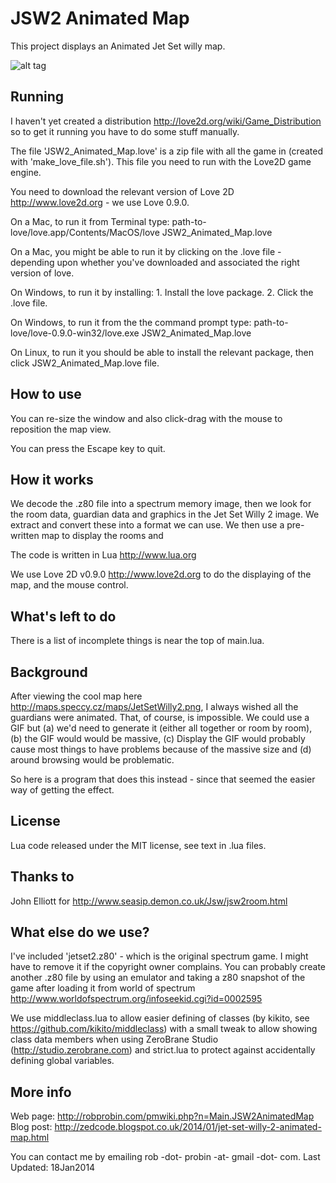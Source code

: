 JSW2 Animated Map
=================

This project displays an Animated Jet Set willy map.

![alt tag](http://robprobin.com/uploads/Main/JSW2Anim.png)

Running
-------
I haven't yet created a distribution http://love2d.org/wiki/Game_Distribution so 
to get it running you have to do some stuff manually. 

The file 'JSW2_Animated_Map.love' is a zip file with all the game in (created with 
'make_love_file.sh').  This file you need to run with the Love2D game engine.

You need to download the relevant version of Love 2D http://www.love2d.org - we use 
Love 0.9.0. 

On a Mac, to run it from Terminal type:
    path-to-love/love.app/Contents/MacOS/love JSW2_Animated_Map.love 

On a Mac, you might be able to run it by clicking on the .love file - depending upon 
whether you've downloaded and associated the right version of love.

On Windows, to run it by installing:
    1. Install the love package.
    2. Click the .love file.

On Windows, to run it from the the command prompt type: 
    path-to-love/love-0.9.0-win32/love.exe JSW2_Animated_Map.love 

On Linux, to run it you should be able to install the relevant package, then click 
JSW2_Animated_Map.love file.


How to use
----------
You can re-size the window and also click-drag with the mouse to reposition the map 
view.

You can press the Escape key to quit. 


How it works
------------
We decode the .z80 file into a spectrum memory image, then we look for the room data, 
guardian data and graphics in the Jet Set Willy 2 image. We extract and convert these
into a format we can use. We then use a pre-written map to display the rooms and 

The code is written in Lua http://www.lua.org

We use Love 2D v0.9.0 http://www.love2d.org to do the displaying of the map, and the 
mouse control.


What's left to do
-----------------
There is a list of incomplete things is near the top of main.lua.


Background
----------
After viewing the cool map here http://maps.speccy.cz/maps/JetSetWilly2.png, I always 
wished all the guardians were animated. That, of course, is impossible. We could use 
a GIF but (a) we'd need to generate it (either all together or room by room), 
(b) the GIF would would be massive, (c) Display the GIF would probably cause most
things to have problems because of the massive size and (d) around browsing would be 
problematic.

So here is a program that does this instead - since that seemed the easier way of 
getting the effect.


License
-------
Lua code released under the MIT license, see text in .lua files.


Thanks to
---------
John Elliott for http://www.seasip.demon.co.uk/Jsw/jsw2room.html


What else do we use?
--------------------
I've included 'jetset2.z80' - which is the original spectrum game. I might have to 
remove it if the copyright owner complains. You can probably create another .z80 file
by using an emulator and taking a z80 snapshot of the game after loading it from 
world of spectrum http://www.worldofspectrum.org/infoseekid.cgi?id=0002595

We use middleclass.lua to allow easier defining of classes (by kikito, see 
https://github.com/kikito/middleclass) with a small tweak to allow showing class
data members when using ZeroBrane Studio (http://studio.zerobrane.com) and 
strict.lua to protect against accidentally defining global variables.

More info
---------
Web page: http://robprobin.com/pmwiki.php?n=Main.JSW2AnimatedMap
Blog post: http://zedcode.blogspot.co.uk/2014/01/jet-set-willy-2-animated-map.html


You can contact me by emailing rob -dot- probin -at- gmail -dot- com.
Last Updated: 18Jan2014
